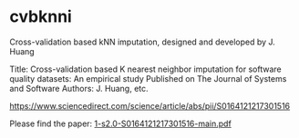 # cvbknni
Cross-validation based kNN imputation, designed and developed by J. Huang

Title: Cross-validation based K nearest neighbor imputation for software quality datasets: An empirical study
Published on The Journal of Systems and Software
Authors: J. Huang, etc.

https://www.sciencedirect.com/science/article/abs/pii/S0164121217301516

Please find the paper: [1-s2.0-S0164121217301516-main.pdf](https://github.com/Hellwalker/cvbknni/files/9400738/1-s2.0-S0164121217301516-main.pdf)



